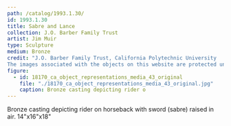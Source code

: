 ```yaml
---
path: /catalog/1993.1.30/
id: 1993.1.30
title: Sabre and Lance
collection: J.O. Barber Family Trust
artist: Jim Muir
type: Sculpture
medium: Bronze
credit: "J.O. Barber Family Trust, California Polytechnic University
The images associated with the objects on this website are protected under United States copyright laws. We are pleased to share these materials as an educational resource for the public for non-commercial, educational and personal use only, or for fair use as defined by law."
figure:
  - id: 18170_ca_object_representations_media_43_original
    file: "./18170_ca_object_representations_media_43_original.jpg"
    caption: Bronze casting depicting rider o
---
```

Bronze casting depicting rider on horseback with sword (sabre) raised in air. 
14"x16"x18"
